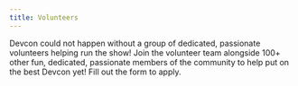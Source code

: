 ```yaml
---
title: Volunteers
---
```


Devcon could not happen without a group of dedicated, passionate volunteers helping run the show! Join the volunteer team alongside 100+ other fun, dedicated, passionate members of the community to help put on the best Devcon yet! Fill out the form to apply.